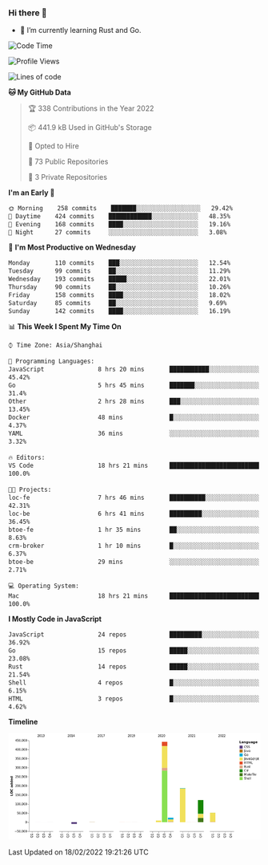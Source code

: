 ### Hi there 👋

- 🌱 I’m currently learning Rust and Go.

<!--START_SECTION:waka-->
![Code Time](http://img.shields.io/badge/Code%20Time-247%20hrs%2033%20mins-blue)

![Profile Views](http://img.shields.io/badge/Profile%20Views-0-blue)

![Lines of code](https://img.shields.io/badge/From%20Hello%20World%20I%27ve%20Written-835%20Thousand%20lines%20of%20code-blue)

**🐱 My GitHub Data** 

> 🏆 338 Contributions in the Year 2022
 > 
> 📦 441.9 kB Used in GitHub's Storage 
 > 
> 💼 Opted to Hire
 > 
> 📜 73 Public Repositories 
 > 
> 🔑 3 Private Repositories  
 > 
**I'm an Early 🐤** 

```text
🌞 Morning    258 commits    ███████░░░░░░░░░░░░░░░░░░   29.42% 
🌆 Daytime    424 commits    ████████████░░░░░░░░░░░░░   48.35% 
🌃 Evening    168 commits    ████░░░░░░░░░░░░░░░░░░░░░   19.16% 
🌙 Night      27 commits     ░░░░░░░░░░░░░░░░░░░░░░░░░   3.08%

```
📅 **I'm Most Productive on Wednesday** 

```text
Monday       110 commits    ███░░░░░░░░░░░░░░░░░░░░░░   12.54% 
Tuesday      99 commits     ██░░░░░░░░░░░░░░░░░░░░░░░   11.29% 
Wednesday    193 commits    █████░░░░░░░░░░░░░░░░░░░░   22.01% 
Thursday     90 commits     ██░░░░░░░░░░░░░░░░░░░░░░░   10.26% 
Friday       158 commits    ████░░░░░░░░░░░░░░░░░░░░░   18.02% 
Saturday     85 commits     ██░░░░░░░░░░░░░░░░░░░░░░░   9.69% 
Sunday       142 commits    ████░░░░░░░░░░░░░░░░░░░░░   16.19%

```


📊 **This Week I Spent My Time On** 

```text
⌚︎ Time Zone: Asia/Shanghai

💬 Programming Languages: 
JavaScript               8 hrs 20 mins       ███████████░░░░░░░░░░░░░░   45.42% 
Go                       5 hrs 45 mins       ███████░░░░░░░░░░░░░░░░░░   31.4% 
Other                    2 hrs 28 mins       ███░░░░░░░░░░░░░░░░░░░░░░   13.45% 
Docker                   48 mins             █░░░░░░░░░░░░░░░░░░░░░░░░   4.37% 
YAML                     36 mins             ░░░░░░░░░░░░░░░░░░░░░░░░░   3.32%

🔥 Editors: 
VS Code                  18 hrs 21 mins      █████████████████████████   100.0%

🐱‍💻 Projects: 
loc-fe                   7 hrs 46 mins       ██████████░░░░░░░░░░░░░░░   42.31% 
loc-be                   6 hrs 41 mins       █████████░░░░░░░░░░░░░░░░   36.45% 
btoe-fe                  1 hr 35 mins        ██░░░░░░░░░░░░░░░░░░░░░░░   8.63% 
crm-broker               1 hr 10 mins        █░░░░░░░░░░░░░░░░░░░░░░░░   6.37% 
btoe-be                  29 mins             ░░░░░░░░░░░░░░░░░░░░░░░░░   2.71%

💻 Operating System: 
Mac                      18 hrs 21 mins      █████████████████████████   100.0%

```

**I Mostly Code in JavaScript** 

```text
JavaScript               24 repos            █████████░░░░░░░░░░░░░░░░   36.92% 
Go                       15 repos            █████░░░░░░░░░░░░░░░░░░░░   23.08% 
Rust                     14 repos            █████░░░░░░░░░░░░░░░░░░░░   21.54% 
Shell                    4 repos             █░░░░░░░░░░░░░░░░░░░░░░░░   6.15% 
HTML                     3 repos             █░░░░░░░░░░░░░░░░░░░░░░░░   4.62%

```


**Timeline**

![Chart not found](https://raw.githubusercontent.com/elton/elton/main/charts/bar_graph.png) 


 Last Updated on 18/02/2022 19:21:26 UTC
<!--END_SECTION:waka-->

<!--
**elton/elton** is a ✨ _special_ ✨ repository because its `README.md` (this file) appears on your GitHub profile.

Here are some ideas to get you started:

- 🔭 I’m currently working on ...
- 🌱 I’m currently learning ...
- 👯 I’m looking to collaborate on ...
- 🤔 I’m looking for help with ...
- 💬 Ask me about ...
- 📫 How to reach me: ...
- 😄 Pronouns: ...
- ⚡ Fun fact: ...
-->
